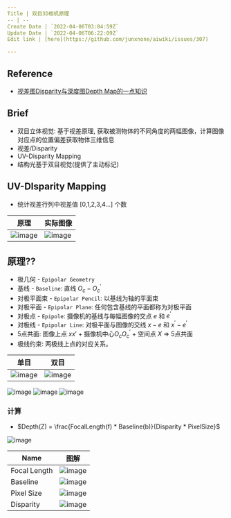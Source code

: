 ```yaml
---
Title | 双目3D相机原理
-- | --
Create Date | `2022-04-06T03:04:59Z`
Update Date | `2022-04-06T06:22:09Z`
Edit link | [here](https://github.com/junxnone/aiwiki/issues/307)

---
```

## Reference

- [视差图Disparity与深度图Depth Map的一点知识](https://www.codenong.com/cs105964662/)



## Brief
- 双目立体视觉: 基于视差原理, 获取被测物体的不同角度的两幅图像，计算图像对应点的位置偏差获取物体三维信息
- 视差/Disparity
- UV-Disparity Mapping
- 结构光基于双目视觉(提供了主动标记)

## UV-DIsparity Mapping
- 统计视差行列中视差值 [0,1,2,3,4...] 个数

原理 | 实际图像
-- | --
![image](https://user-images.githubusercontent.com/2216970/161903895-b5819b1a-66be-45c1-a9dc-b32194c613d3.png) | ![image](https://user-images.githubusercontent.com/2216970/161903926-26f60a65-7e8a-41a8-99a3-75ed4aa9efc3.png)


## 原理??

- 极几何 - `Epipolar Geometry`
- 基线 - `Baseline`:  直线 $O_c - O^{'}_c$
- 对极平面束 - `Epipolar Pencil`: 以基线为轴的平面束
- 对极平面 - `Epipolar Plane`: 任何包含基线的平面都称为对极平面
- 对极点 - `Epipole`: 摄像机的基线与每幅图像的交点 $e$ 和 $e^{'}$
- 对极线 - `Epipolar Line`: 对极平面与图像的交线  $x-e$ 和 $x^{'} - e^{'}$
- 5点共面: 图像上点 $x x'$ + 摄像机中心$O_c  O^{'}_c$  + 空间点 $X$ => 5点共面
- 极线约束: 两极线上点的对应关系。

单目 | 双目
-- | --
![image](https://user-images.githubusercontent.com/2216970/161904237-25e167a7-bb58-454e-8969-238e7a4517ad.png) | ![image](https://user-images.githubusercontent.com/2216970/161904246-6ecc4140-c41e-4db9-a9e5-ac0d29d39374.png)


![image](https://user-images.githubusercontent.com/2216970/161904305-b2514193-ed46-459c-b257-5000becd4c34.png)
![image](https://user-images.githubusercontent.com/2216970/161904317-0d9697af-8c5d-48bc-8390-a415d2f098d9.png)
![image](https://user-images.githubusercontent.com/2216970/161906500-aac76bcc-aaf4-4984-8b1c-c9ec1003a7e9.png)

### 计算

- $Depth(Z) = \frac{FocalLength(f) * Baseline(b)}{Disparity * PixelSize}$

![image](https://user-images.githubusercontent.com/2216970/161908511-ca1d335f-e13b-45e0-96cd-0437bda4e2d3.png)




Name | 图解
-- | --
Focal Length | ![image](https://user-images.githubusercontent.com/2216970/161906915-b6057f42-0e81-46e3-a037-a268d62c2e06.png)
Baseline | ![image](https://user-images.githubusercontent.com/2216970/161906927-3d2d2e3f-15d9-4e3f-951e-65cf64a0312f.png)
Pixel Size | ![image](https://user-images.githubusercontent.com/2216970/161906957-00e5fb48-08bb-413e-8ba4-ee98591d82f6.png)
Disparity | ![image](https://user-images.githubusercontent.com/2216970/161907060-322bcb45-36e6-4fb3-85a8-33d63413d941.png)




